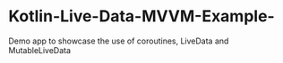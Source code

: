 # Kotlin-Live-Data-MVVM-Example-
Demo app to showcase the use of coroutines, LiveData and MutableLiveData
